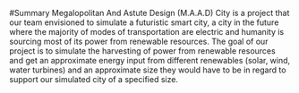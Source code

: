 #Summary
Megalopolitan And Astute Design (M.A.A.D) City is a project that our team envisioned 
to simulate a futuristic smart city, a city in the future where the majority of modes 
of transportation are electric and humanity is sourcing most of its power from 
renewable resources. The goal of our project is to simulate the harvesting of 
power from renewable resources and get an approximate energy input from different 
renewables (solar, wind, water turbines) and an approximate size they would have 
to be in regard to support our simulated city of a specified size. 

 
